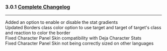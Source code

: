 ### 3.0.1 [Complete Changelog](https://github.com/eltreum0/eltruism/blob/main/Changelog.md)
___
Added an option to enable or disable the stat gradients\
Updated Borders class color option to use target and target of target's class and reaction to color the border\
Fixed Character Panel Skin compatibility with Deja Character Stats\
Fixed Character Panel Skin not being correctly sized on other languages
